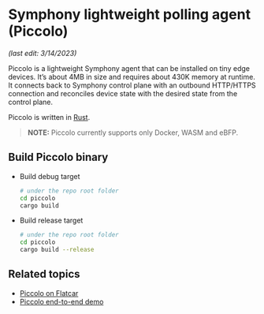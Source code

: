 # Symphony lightweight polling agent (Piccolo)

_(last edit: 3/14/2023)_

Piccolo is a lightweight Symphony agent that can be installed on tiny edge devices. It’s about 4MB in size and requires about 430K memory at runtime. It connects back to Symphony control plane with an outbound HTTP/HTTPS connection and reconciles device state with the desired state from the control plane.

Piccolo is written in [Rust](https://www.rust-lang.org/).

> **NOTE:** Piccolo currently supports only Docker, WASM and eBFP. 

## Build Piccolo binary

* Build debug target

  ```bash
  # under the repo root folder
  cd piccolo
  cargo build
  ```

* Build release target

  ```bash
  # under the repo root folder
  cd piccolo
  cargo build --release
  ```

## Related topics

* [Piccolo on Flatcar](./flatcar.md)
* [Piccolo end-to-end demo](./piccolo-wasm-e2e.md)